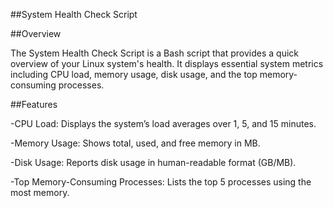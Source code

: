 ##System Health Check Script

##Overview

The System Health Check Script is a Bash script that provides a quick overview of your Linux system's health. It displays essential system metrics including CPU load, memory usage, disk usage, and the top memory-consuming processes.

##Features

-CPU Load: Displays the system’s load averages over 1, 5, and 15 minutes.

-Memory Usage: Shows total, used, and free memory in MB.

-Disk Usage: Reports disk usage in human-readable format (GB/MB).

-Top Memory-Consuming Processes: Lists the top 5 processes using the most memory.
